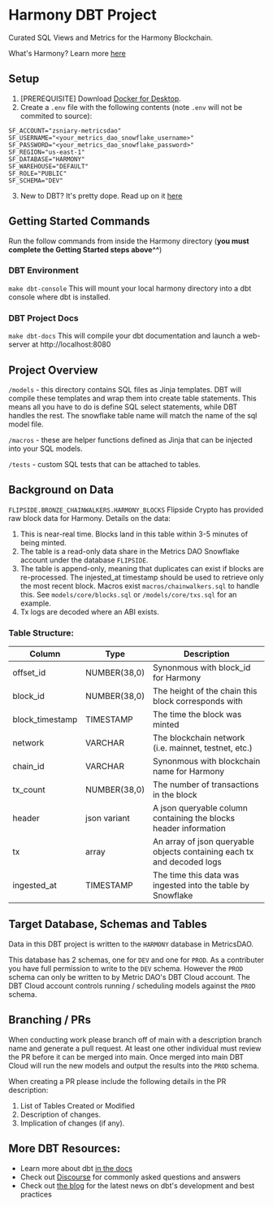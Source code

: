 # Harmony DBT Project

Curated SQL Views and Metrics for the Harmony Blockchain.

What's Harmony? Learn more [here](https://www.harmony.one/)

## Setup

1. [PREREQUISITE] Download [Docker for Desktop](https://www.docker.com/products/docker-desktop).
2. Create a `.env` file with the following contents (note `.env` will not be commited to source):

```
SF_ACCOUNT="zsniary-metricsdao"
SF_USERNAME="<your_metrics_dao_snowflake_username>"
SF_PASSWORD="<your_metrics_dao_snowflake_password>"
SF_REGION="us-east-1"
SF_DATABASE="HARMONY"
SF_WAREHOUSE="DEFAULT"
SF_ROLE="PUBLIC"
SF_SCHEMA="DEV"
```

3. New to DBT? It's pretty dope. Read up on it [here](https://www.getdbt.com/docs/)

## Getting Started Commands

Run the follow commands from inside the Harmony directory (**you must complete the Getting Started steps above^^**)

### DBT Environment

`make dbt-console`
This will mount your local harmony directory into a dbt console where dbt is installed.

### DBT Project Docs

`make dbt-docs`
This will compile your dbt documentation and launch a web-server at http://localhost:8080

## Project Overview

`/models` - this directory contains SQL files as Jinja templates. DBT will compile these templates and wrap them into create table statements. This means all you have to do is define SQL select statements, while DBT handles the rest. The snowflake table name will match the name of the sql model file.

`/macros` - these are helper functions defined as Jinja that can be injected into your SQL models.

`/tests` - custom SQL tests that can be attached to tables.

## Background on Data

`FLIPSIDE.BRONZE_CHAINWALKERS.HARMONY_BLOCKS`
Flipside Crypto has provided raw block data for Harmony. Details on the data:

1. This is near-real time. Blocks land in this table within 3-5 minutes of being minted.
2. The table is a read-only data share in the Metrics DAO Snowflake account under the database `FLIPSIDE`.
3. The table is append-only, meaning that duplicates can exist if blocks are re-processed. The injested_at timestamp should be used to retrieve only the most recent block. Macros exist `macros/chainwalkers.sql` to handle this. See `models/core/blocks.sql` or `/models/core/txs.sql` for an example.
4. Tx logs are decoded where an ABI exists.

### Table Structure:

| Column          | Type         | Description                                                            |
| --------------- | ------------ | ---------------------------------------------------------------------- |
| offset_id       | NUMBER(38,0) | Synonmous with block_id for Harmony                                    |
| block_id        | NUMBER(38,0) | The height of the chain this block corresponds with                    |
| block_timestamp | TIMESTAMP    | The time the block was minted                                          |
| network         | VARCHAR      | The blockchain network (i.e. mainnet, testnet, etc.)                   |
| chain_id        | VARCHAR      | Synonmous with blockchain name for Harmony                             |
| tx_count        | NUMBER(38,0) | The number of transactions in the block                                |
| header          | json variant | A json queryable column containing the blocks header information       |
| tx              | array        | An array of json queryable objects containing each tx and decoded logs |
| ingested_at     | TIMESTAMP    | The time this data was ingested into the table by Snowflake            |

## Target Database, Schemas and Tables

Data in this DBT project is written to the `HARMONY` database in MetricsDAO.

This database has 2 schemas, one for `DEV` and one for `PROD`. As a contributer you have full permission to write to the `DEV` schema. However the `PROD` schema can only be written to by Metric DAO's DBT Cloud account. The DBT Cloud account controls running / scheduling models against the `PROD` schema.

## Branching / PRs

When conducting work please branch off of main with a description branch name and generate a pull request. At least one other individual must review the PR before it can be merged into main. Once merged into main DBT Cloud will run the new models and output the results into the `PROD` schema.

When creating a PR please include the following details in the PR description:

1. List of Tables Created or Modified
2. Description of changes.
3. Implication of changes (if any).

## More DBT Resources:

- Learn more about dbt [in the docs](https://docs.getdbt.com/docs/introduction)
- Check out [Discourse](https://discourse.getdbt.com/) for commonly asked questions and answers
- Check out [the blog](https://blog.getdbt.com/) for the latest news on dbt's development and best practices

